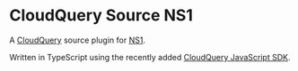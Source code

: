 # CloudQuery Source NS1

A [CloudQuery](https://www.cloudquery.io/) source plugin for [NS1](https://ns1.com/).

Written in TypeScript using the recently added [CloudQuery JavaScript SDK](https://www.cloudquery.io/blog/announcing-cloudquery-javascript-sdk).
